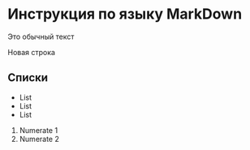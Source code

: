 # Инструкция по языку MarkDown

Это обычный текст

Новая строка

## Списки
* List
* List
* List

1. Numerate 1
2. Numerate 2
